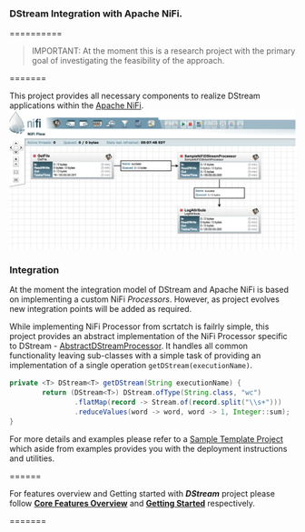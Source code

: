 ### DStream Integration with Apache NiFi.
==========
> IMPORTANT: At the moment this is a research project with the primary goal of investigating the feasibility of the approach.

=======

This project provides all necessary components to realize DStream applications within the [Apache NiFi](https://github.com/apache/nifi). 
![](https://github.com/olegz/general-resources/blob/master/DStream-sample-nifi-flow.png)

### Integration

At the moment the integration model of DStream and Apache NiFi is based on implementing a custom NiFi _Processors_. However, as project evolves new integration points will be added as required.

While implementing NiFi Processor from scrtatch is failrly simple, this project provides an abstract implementation of the NiFi Processor specific to DStream - [AbstractDStreamProcessor](https://github.com/hortonworks/dstream/blob/master/dstream-nifi/src/main/java/org/apache/nifi/dstream/AbstractDStreamProcessor.java). It handles all common functionality leaving sub-classes with a simple task of providing an implementation of a single operation ```getDStream(executionName)```. 
```java
private <T> DStream<T> getDStream(String executionName) {
		return (DStream<T>) DStream.ofType(String.class, "wc")
				.flatMap(record -> Stream.of(record.split("\\s+")))
				.reduceValues(word -> word, word -> 1, Integer::sum);
}
```
For more details and examples please refer to a [Sample Template Project](https://github.com/hortonworks/dstream/tree/master/dstream-dev-template) which aside from examples provides you with the deployment instructions and utilities. 

======

For features overview and Getting started with _**DStream**_ project please follow [**Core Features Overview**](https://github.com/hortonworks/dstream/wiki/Core-Features-Overview) and [**Getting Started**](https://github.com/hortonworks/dstream/wiki) respectively.


=======
